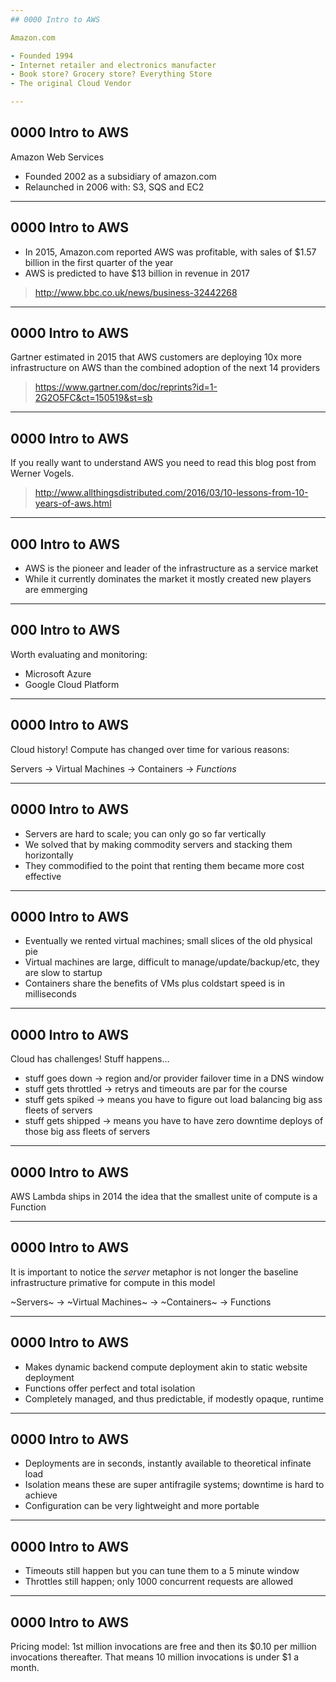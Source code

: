 ```yaml
---
## 0000 Intro to AWS

Amazon.com

- Founded 1994
- Internet retailer and electronics manufacter
- Book store? Grocery store? Everything Store
- The original Cloud Vendor

---
```

## 0000 Intro to AWS

Amazon Web Services

- Founded 2002 as a subsidiary of amazon.com
- Relaunched in 2006 with: S3, SQS and EC2

---
## 0000 Intro to AWS

- In 2015, Amazon.com reported AWS was profitable, with sales of $1.57 billion in the first quarter of the year 
- AWS is predicted to have $13 billion in revenue in 2017

> http://www.bbc.co.uk/news/business-32442268

---
## 0000 Intro to AWS

Gartner estimated in 2015 that AWS customers are deploying 10x more infrastructure on AWS than the combined adoption of the next 14 providers

> https://www.gartner.com/doc/reprints?id=1-2G2O5FC&ct=150519&st=sb

---
## 0000 Intro to AWS

If you really want to understand AWS you need to read this blog post from Werner Vogels. 

> http://www.allthingsdistributed.com/2016/03/10-lessons-from-10-years-of-aws.html

---
## 000 Intro to AWS

- AWS is the pioneer and leader of the infrastructure as a service market
- While it currently dominates the market it mostly created new players are emmerging

---
## 000 Intro to AWS

Worth evaluating and monitoring:

- Microsoft Azure
- Google Cloud Platform

---
## 0000 Intro to AWS

Cloud history! Compute has changed over time for various reasons:

Servers &rarr; Virtual Machines &rarr; Containers &rarr; _Functions_

---
## 0000 Intro to AWS

- Servers are hard to scale; you can only go so far vertically
- We solved that by making commodity servers and stacking them horizontally
- They commodified to the point that renting them became more cost effective
 
---
## 0000 Intro to AWS

- Eventually we rented virtual machines; small slices of the old physical pie
- Virtual machines are large, difficult to manage/update/backup/etc, they are slow to startup
- Containers share the benefits of VMs plus coldstart speed is in milliseconds

---
## 0000 Intro to AWS

Cloud has challenges! Stuff happens…

- stuff goes down &rarr; region and/or provider failover time in a DNS window
- stuff gets throttled &rarr; retrys and timeouts are par for the course
- stuff gets spiked &rarr; means you have to figure out load balancing big ass fleets of servers
- stuff gets shipped &rarr; means you have to have zero downtime deploys of those big ass fleets of servers

---
## 0000 Intro to AWS

AWS Lambda ships in 2014 the idea that the smallest unite of compute is a Function

---
## 0000 Intro to AWS

It is important to notice the _server_ metaphor is not longer the baseline infrastructure primative for compute in this model

~Servers~ &rarr; ~Virtual Machines~ &rarr; ~Containers~ &rarr; Functions

---
## 0000 Intro to AWS

- Makes dynamic backend compute deployment akin to static website deployment
- Functions offer perfect and total isolation
- Completely managed, and thus predictable, if modestly opaque, runtime

---
## 0000 Intro to AWS

- Deployments are in seconds, instantly available to theoretical infinate load
- Isolation means these are super antifragile systems; downtime is hard to achieve 
- Configuration can be very lightweight and more portable

---
## 0000 Intro to AWS

- Timeouts still happen but you can tune them to a 5 minute window
- Throttles still happen; only 1000 concurrent requests are allowed

---
## 0000 Intro to AWS

Pricing model: 1st million invocations are free and then its $0.10 per million invocations thereafter. That means 10 million invocations is under $1 a month.
